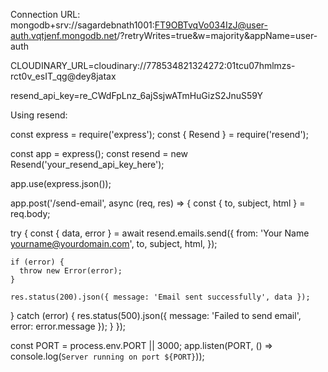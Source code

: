 Connection URL: mongodb+srv://sagardebnath1001:FT9OBTvqVo034IzJ@user-auth.vqtjenf.mongodb.net/?retryWrites=true&w=majority&appName=user-auth

CLOUDINARY_URL=cloudinary://778534821324272:01tcu07hmlmzs-rct0v_esIT_qg@dey8jatax

resend_api_key=re_CWdFpLnz_6ajSsjwATmHuGizS2JnuS59Y


Using resend:


const express = require('express');
const { Resend } = require('resend');

const app = express();
const resend = new Resend('your_resend_api_key_here');

app.use(express.json());

app.post('/send-email', async (req, res) => {
  const { to, subject, html } = req.body;

  try {
    const { data, error } = await resend.emails.send({
      from: 'Your Name <yourname@yourdomain.com>',
      to,
      subject,
      html,
    });

    if (error) {
      throw new Error(error);
    }

    res.status(200).json({ message: 'Email sent successfully', data });
  } catch (error) {
    res.status(500).json({ message: 'Failed to send email', error: error.message });
  }
});

const PORT = process.env.PORT || 3000;
app.listen(PORT, () => console.log(`Server running on port ${PORT}`));